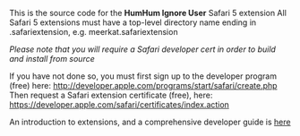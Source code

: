 This is the source code for the **HumHum Ignore User** Safari 5 extension
All Safari 5 extensions must have a top-level directory name ending in .safariextension, e.g. meerkat.safariextension

*Please note that you will require a Safari developer cert in order to build and install from source*

If you have not done so, you must first sign up to the developer program (free) here:
http://developer.apple.com/programs/start/safari/create.php
Then request a Safari extension certificate (free), here:
https://developer.apple.com/safari/certificates/index.action

An introduction to extensions, and a comprehensive developer guide is [here](http://bit.ly/a80vlI "developer.apple.com link")